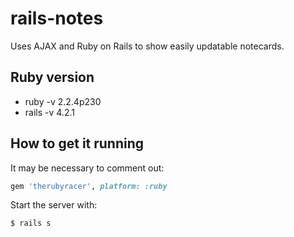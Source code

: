 # rails-notes
Uses AJAX and Ruby on Rails to show easily updatable notecards. 

## Ruby version
* ruby -v 2.2.4p230
* rails -v 4.2.1

## How to get it running
It may be necessary to comment out:
```ruby
gem 'therubyracer', platform: :ruby
```

Start the server with:
```
$ rails s
```

